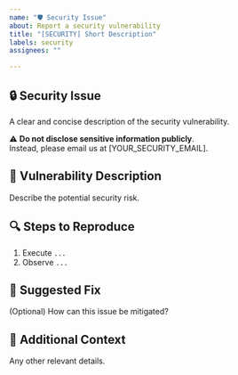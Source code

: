 ```yaml
---
name: "🛡️ Security Issue"
about: Report a security vulnerability
title: "[SECURITY] Short Description"
labels: security
assignees: ""

---
```


## 🔒 Security Issue
A clear and concise description of the security vulnerability.

⚠ **Do not disclose sensitive information publicly**.  
Instead, please email us at [YOUR_SECURITY_EMAIL].

## 📜 Vulnerability Description
Describe the potential security risk.

## 🔍 Steps to Reproduce
1. Execute `...`
2. Observe `...`

## 🚀 Suggested Fix
(Optional) How can this issue be mitigated?

## 🙏 Additional Context
Any other relevant details.
